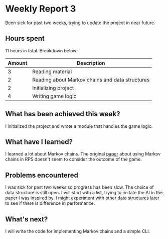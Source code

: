 # Weekly Report 3

Been sick for past two weeks, trying to update the project in near future.

## Hours spent

11 hours in total. Breakdown below:

| Amount | Description                                     |
| ------ | ----------------------------------------------- |
| 3      | Reading material                                |
| 2      | Reading about Markov chains and data structures |
| 2      | Initializing project                            |
| 4      | Writing game logic                              |

## What has been achieved this week?

I initialized the project and wrote a module that handles the game logic.

## What have I learned?

I learned a lot about Markov chains. The original [paper](https://arxiv.org/pdf/2003.06769.pdf) about using Markov chains in RPS doesn't seem to consider the outcome of the game.

## Problems encountered

I was sick for past two weeks so progress has been slow. The choice of data structure is still open. I will start with a list, trying to imitate the AI in the paper I was inspired by. I might experiment with other data structures later to see if there is difference in performance.

## What's next?

I will write the code for implementing Markov chains and a simple CLI.
